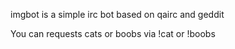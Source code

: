 imgbot is a simple irc bot based on qairc and geddit

You can requests cats or boobs via !cat or !boobs